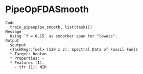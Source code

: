 # PipeOpFDASmooth

    Code
      train_pipeop(po_smooth, list(task1))
    Message
      Using `f = 0.15` as smoother span for "lowess".
    Output
      $output
      <TaskRegr:fuel> (129 x 2): Spectral Data of Fossil Fuels
      * Target: heatan
      * Properties: -
      * Features (1):
        - tfr (1): NIR
      

